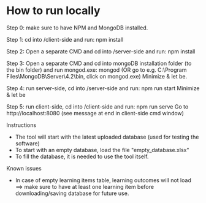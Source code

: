 # How to run locally
Step 0: make sure to have NPM and MongoDB installed.

Step 1: cd into /client-side and run:
npm install


Step 2: Open a separate CMD and cd into /server-side and run:
npm install

Step 3: Open a separate CMD and cd into mongoDB installation folder (to the bin folder) and run mongod.exe:
mongod
(OR go to e.g. C:\Program Files\MongoDB\Server\4.2\bin, click on mongod.exe)
Minimize & let be.

Step 4: run server-side, cd into /server-side and run:
npm run start
Minimize & let be

Step 5: run client-side, cd into /client-side and run:
npm run serve
Go to http://localhost:8080 (see message at end in client-side cmd window)


Instructions
- The tool will start with the latest uploaded database (used for testing the software)
- To start with an empty database, load the file "empty_database.xlsx"
- To fill the database, it is needed to use the tool itself.


Known issues
- In case of empty learning items table, learning outcomes will not load ==> make sure to have at least one learning item before downloading/saving database for future use.

